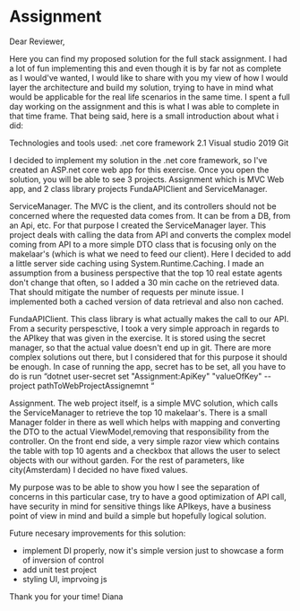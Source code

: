 # Assignment

Dear Reviewer,

  Here you can find my proposed solution for the full stack assignment. I had a lot of fun implementing this and even though it is by far not as complete as I would've wanted,
I would like to share with you my view of how I would layer the architecture and build my solution, trying to have in mind what would be applicable for the real life
scenarios in the same time.
  I spent a full day working on the assignment and this is what I was able to complete in that time frame. That being said, here is a small introduction about what i did:
  
Technologies and tools used:
 .net core framework 2.1
 Visual studio 2019
 Git
  
  I decided to implement my solution in the .net core framework, so I've created an ASP.net core web app for this exercise. Once you open the solution, you will be able to see 
3 projects. Assignment which is MVC Web app, and 2 class library projects FundaAPIClient and ServiceManager. 

ServiceManager.
  The MVC is the client, and its controllers should not be concerned where the requested data comes from. It can be from a DB, from an Api, etc. For that purpose I created
the ServiceManager layer. This project deals with calling the data from API and converts the complex model coming from API to a more simple DTO class that is focusing only on 
the makelaar's (which is what we need to feed our client). Here I decided to add a little server side caching using System.Runtime.Caching. I made an assumption from a business
perspective that the top 10 real estate agents don't change that often, so I added a 30 min cache on the retrieved data. That should mitigate the number of requests per minute issue.
I implemented both a cached version of data retrieval and also non cached.

FundaAPIClient.
  This class library is what actually makes the call to our API. From a security perspesctive, I took a very simple approach in regards to the APIkey that was given in the exercise.
It is stored using the secret manager, so that the actual value doesn't end up in git. There are more complex solutions out there, but I considered that for this purpose it should
be enough. In case of running the app, secret has to be set, all you have to do is run “dotnet user-secret set "Assignment:ApiKey" "valueOfKey" --project pathToWebProjectAssignemnt “

Assignment.
   The web project itself, is a simple MVC solution, which calls the ServiceManager to retrieve the top 10 makelaar's. There is a small Manager folder in there as well which
 helps with mapping and converting the DTO to the actual ViewModel,removing that responsibility from the controller. On the front end side, a very simple razor view which contains
the table with top 10 agents and a checkbox that allows the user to select objects with our without garden. For the rest of parameters, like city(Amsterdam) I decided no have fixed values.
 
   My purpose was to be able to show you how I see the separation of concerns in this particular case, try to have a good optimization of API call, have security in mind for sensitive things
like APIkeys, have a business point of view in mind and build a simple but hopefully logical solution.

Future necesary improvements for this solution:
- implement DI properly, now it's simple version just to showcase a form of inversion of control
- add unit test project
- styling UI, imprvoing js 

 Thank you for your time!
 Diana
  
  
